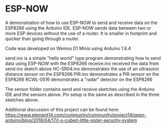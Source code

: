 
# ESP-NOW

A demonstration of how to use ESP-NOW to send and receive data on the ESP8266 using the Arduino IDE. ESP-NOW sends data between two or more ESP devices without the use of a router. It is smaller in footprint and quicker than going through a router.

Code was developed on Wemos D1 Minis using Arduino 1.8.4

send.ino is a simple "hello world" type program demonstrating how to send data using ESP-NOW with the ESP8266 receive.ino received the data from send.ino sketch above
HC-SR04.ino demonstrates the use of an ultrasonic distance sensor on the ESP8266 
PIR.ino demonstrates a PIR sensor on the ESP8266
RCWL-0516 demonstrates a "radar" detector on the ESP8266

The sensor folder contains send and receive sketches using the Arduino IDE and the sensors above. Pin setup is the same as described in the three sketches above.

Additional discussion of this project can be found here:  https://www.element14.com/community/community/project14/open-arduino/blog/2018/04/17/l-s-cubed-little-sister-security-system

